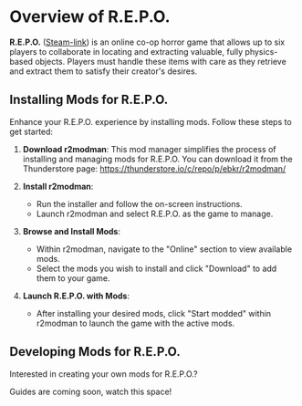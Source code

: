 # Overview of R.E.P.O.

**R.E.P.O.** ([Steam-link](https://store.steampowered.com/app/3241660/REPO/)) is an online co-op horror game that allows up to six players to collaborate in locating and extracting valuable, fully physics-based objects. Players must handle these items with care as they retrieve and extract them to satisfy their creator's desires.

## Installing Mods for R.E.P.O.

Enhance your R.E.P.O. experience by installing mods. Follow these steps to get started:

1. **Download r2modman**: This mod manager simplifies the process of installing and managing mods for R.E.P.O. You can download it from the Thunderstore page: https://thunderstore.io/c/repo/p/ebkr/r2modman/

2. **Install r2modman**:
   - Run the installer and follow the on-screen instructions.
   - Launch r2modman and select R.E.P.O. as the game to manage.

3. **Browse and Install Mods**:
   - Within r2modman, navigate to the "Online" section to view available mods.
   - Select the mods you wish to install and click "Download" to add them to your game.

4. **Launch R.E.P.O. with Mods**:
   - After installing your desired mods, click "Start modded" within r2modman to launch the game with the active mods.

## Developing Mods for R.E.P.O.

Interested in creating your own mods for R.E.P.O.? 

Guides are coming soon, watch this space!
